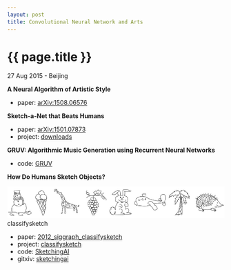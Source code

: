 ```yaml
---
layout: post
title: Convolutional Neural Network and Arts
---
```


{{ page.title }}
================

<p class="meta">27 Aug 2015 - Beijing</p>

**A Neural Algorithm of Artistic Style**

- paper: [arXiv:1508.06576](http://arxiv.org/abs/1508.06576)

**Sketch-a-Net that Beats Humans**

- paper: [arXiv:1501.07873](http://arxiv.org/abs/1501.07873)
- project: [downloads](http://www.eecs.qmul.ac.uk/~tmh/downloads.html)

**GRUV: Algorithmic Music Generation using Recurrent Neural Networks**

- code: [GRUV](https://github.com/MattVitelli/GRUV)

**How Do Humans Sketch Objects?**

<div class="fig figcenter fighighlight">
  <img src="/assets/cnn-and-arts/teaser_siggraph.jpg">
  <div class="figcaption">classifysketch</div>
</div>

- paper: [2012_siggraph_classifysketch](http://cybertron.cg.tu-berlin.de/eitz/pdf/2012_siggraph_classifysketch.pdf)
- project: [classifysketch](http://cybertron.cg.tu-berlin.de/eitz/projects/classifysketch/)
- code: [SketchingAI](https://github.com/Zebreu/SketchingAI)
- gitxiv: [sketchingai](http://gitxiv.com/posts/ZBCxEc9g3Fg5xCQ6n/sketchingai)
